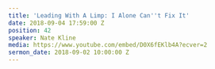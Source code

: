 ```yaml
---
title: 'Leading With A Limp: I Alone Can''t Fix It'
date: 2018-09-04 17:59:00 Z
position: 42
speaker: Nate Kline
media: https://www.youtube.com/embed/D0X6fEKlb4A?ecver=2
sermon_date: 2018-09-02 10:00:00 Z
---
```


